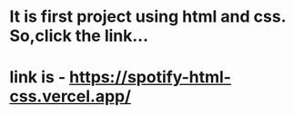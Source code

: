 # It is first project using html and css. So,click the link...

# link  is - https://spotify-html-css.vercel.app/
